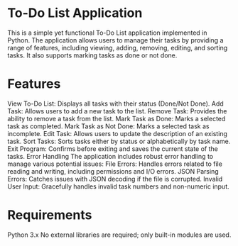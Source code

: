# To-Do List Application
This is a simple yet functional To-Do List application implemented in Python. The application allows users to manage their tasks by providing a range of features, including viewing, adding, removing, editing, and sorting tasks. It also supports marking tasks as done or not done.

# Features
View To-Do List: Displays all tasks with their status (Done/Not Done).
Add Task: Allows users to add a new task to the list.
Remove Task: Provides the ability to remove a task from the list.
Mark Task as Done: Marks a selected task as completed.
Mark Task as Not Done: Marks a selected task as incomplete.
Edit Task: Allows users to update the description of an existing task.
Sort Tasks: Sorts tasks either by status or alphabetically by task name.
Exit Program: Confirms before exiting and saves the current state of the tasks.
Error Handling
The application includes robust error handling to manage various potential issues:
File Errors: Handles errors related to file reading and writing, including permissions and I/O errors.
JSON Parsing Errors: Catches issues with JSON decoding if the file is corrupted.
Invalid User Input: Gracefully handles invalid task numbers and non-numeric input.

# Requirements
Python 3.x
No external libraries are required; only built-in modules are used.
